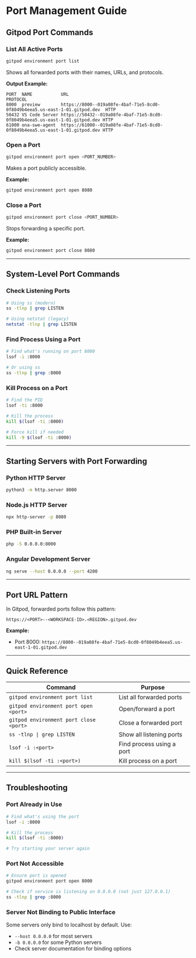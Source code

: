 # Port Management Guide

## Gitpod Port Commands

### List All Active Ports
```bash
gitpod environment port list
```
Shows all forwarded ports with their names, URLs, and protocols.

**Output Example:**
```
PORT  NAME           URL                                                                         PROTOCOL 
8000  preview        https://8000--019a08fe-4baf-71e5-8cd0-0f8049b4eea5.us-east-1-01.gitpod.dev  HTTP     
50432 VS Code Server https://50432--019a08fe-4baf-71e5-8cd0-0f8049b4eea5.us-east-1-01.gitpod.dev HTTP     
61000 ona-swe-agent  https://61000--019a08fe-4baf-71e5-8cd0-0f8049b4eea5.us-east-1-01.gitpod.dev HTTP     
```

### Open a Port
```bash
gitpod environment port open <PORT_NUMBER>
```
Makes a port publicly accessible.

**Example:**
```bash
gitpod environment port open 8080
```

### Close a Port
```bash
gitpod environment port close <PORT_NUMBER>
```
Stops forwarding a specific port.

**Example:**
```bash
gitpod environment port close 8080
```

---

## System-Level Port Commands

### Check Listening Ports
```bash
# Using ss (modern)
ss -tlnp | grep LISTEN

# Using netstat (legacy)
netstat -tlnp | grep LISTEN
```

### Find Process Using a Port
```bash
# Find what's running on port 8000
lsof -i :8000

# Or using ss
ss -tlnp | grep :8000
```

### Kill Process on a Port
```bash
# Find the PID
lsof -ti :8000

# Kill the process
kill $(lsof -ti :8000)

# Force kill if needed
kill -9 $(lsof -ti :8000)
```

---

## Starting Servers with Port Forwarding

### Python HTTP Server
```bash
python3 -m http.server 8000
```

### Node.js HTTP Server
```bash
npx http-server -p 8080
```

### PHP Built-in Server
```bash
php -S 0.0.0.0:8000
```

### Angular Development Server
```bash
ng serve --host 0.0.0.0 --port 4200
```

---

## Port URL Pattern

In Gitpod, forwarded ports follow this pattern:
```
https://<PORT>--<WORKSPACE-ID>.<REGION>.gitpod.dev
```

**Example:**
- Port 8000: `https://8000--019a08fe-4baf-71e5-8cd0-0f8049b4eea5.us-east-1-01.gitpod.dev`

---

## Quick Reference

| Command | Purpose |
|---------|---------|
| `gitpod environment port list` | List all forwarded ports |
| `gitpod environment port open <port>` | Open/forward a port |
| `gitpod environment port close <port>` | Close a forwarded port |
| `ss -tlnp \| grep LISTEN` | Show all listening ports |
| `lsof -i :<port>` | Find process using a port |
| `kill $(lsof -ti :<port>)` | Kill process on a port |

---

## Troubleshooting

### Port Already in Use
```bash
# Find what's using the port
lsof -i :8000

# Kill the process
kill $(lsof -ti :8000)

# Try starting your server again
```

### Port Not Accessible
```bash
# Ensure port is opened
gitpod environment port open 8000

# Check if service is listening on 0.0.0.0 (not just 127.0.0.1)
ss -tlnp | grep :8000
```

### Server Not Binding to Public Interface
Some servers only bind to localhost by default. Use:
- `--host 0.0.0.0` for most servers
- `-b 0.0.0.0` for some Python servers
- Check server documentation for binding options
